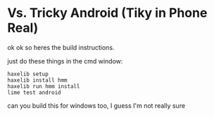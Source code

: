 # Vs. Tricky Android (Tiky in Phone Real)

ok ok so heres the build instructions.

just do these things in the cmd window:

```
haxelib setup
haxelib install hmm
haxelib run hmm install 
lime test android 
```
can you build this for windows too, I guess I'm not really sure
